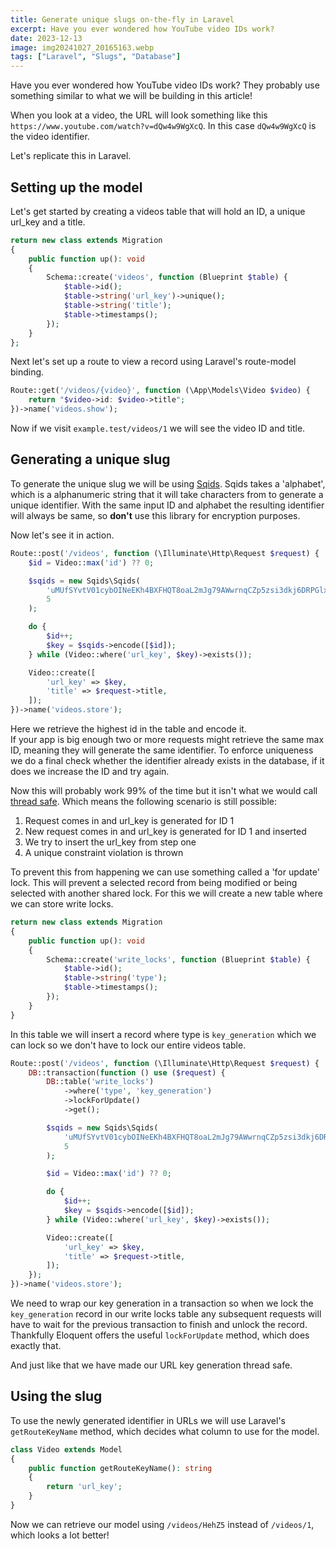```yaml
---
title: Generate unique slugs on-the-fly in Laravel
excerpt: Have you ever wondered how YouTube video IDs work?
date: 2023-12-13
image: img20241027_20165163.webp
tags: ["Laravel", "Slugs", "Database"]
---
```


Have you ever wondered how YouTube video IDs work?
They probably use something similar to what we will be building in this article!

When you look at a video, the URL will look something like this `https://www.youtube.com/watch?v=dQw4w9WgXcQ`.
In this case `dQw4w9WgXcQ` is the video identifier.

Let's replicate this in Laravel.

## Setting up the model

Let's get started by creating a videos table that will hold an ID, a unique url_key and a title.

```php
return new class extends Migration  
{  
    public function up(): void  
    {  
		Schema::create('videos', function (Blueprint $table) {  
		    $table->id();  
		    $table->string('url_key')->unique();  
		    $table->string('title');  
		    $table->timestamps();  
		});
    }
};
```

Next let's set up a route to view a record using Laravel's route-model binding.

```php
Route::get('/videos/{video}', function (\App\Models\Video $video) {
    return "$video->id: $video->title";
})->name('videos.show');
```

Now if we visit `example.test/videos/1` we will see the video ID and title.

## Generating a unique slug

To generate the unique slug we will be using [Sqids](https://sqids.org/).
Sqids takes a 'alphabet', which is a alphanumeric string that it will take characters from to generate a unique identifier.
With the same input ID and alphabet the resulting identifier will always be same, so **don't** use this library for encryption purposes.

Now let's see it in action.

```php
Route::post('/videos', function (\Illuminate\Http\Request $request) {
    $id = Video::max('id') ?? 0;

    $sqids = new Sqids\Sqids(
        'uMUfSYvtV01cybOINeEKh4BXFHQT8oaL2mJg79AWwrnqCZp5zsi3dkj6DRPGlx',
        5
    );

    do {
        $id++;
        $key = $sqids->encode([$id]);
    } while (Video::where('url_key', $key)->exists());

    Video::create([
        'url_key' => $key,
        'title' => $request->title,
    ]);
})->name('videos.store');
```

Here we retrieve the highest id in the table and encode it.  
If your app is big enough two or more requests might retrieve the same max ID, meaning they will generate the same identifier.
To enforce uniqueness we do a final check whether the identifier already exists in the database, if it does we increase the ID and try again.

Now this will probably work 99% of the time but it isn't what we would call [thread safe](https://en.wikipedia.org/wiki/Thread_safety). Which means the following scenario is still possible:

1. Request comes in and url_key is generated for ID 1
2. New request comes in and url_key is generated for ID 1 and inserted
3. We try to insert the url_key from step one
4. A unique constraint violation is thrown

To prevent this from happening we can use something called a 'for update' lock.
This will prevent a selected record from being modified or being selected with another shared lock.
For this we will create a new table where we can store write locks.

```php
return new class extends Migration  
{  
    public function up(): void  
    {  
        Schema::create('write_locks', function (Blueprint $table) {  
            $table->id();  
            $table->string('type');  
            $table->timestamps();  
        });  
    }
}
```

In this table we will insert a record where type is `key_generation` which we can lock so we don't have to lock our entire videos table.

```php
Route::post('/videos', function (\Illuminate\Http\Request $request) {  
    DB::transaction(function () use ($request) {  
        DB::table('write_locks')  
            ->where('type', 'key_generation')  
            ->lockForUpdate()  
            ->get();  

        $sqids = new Sqids\Sqids(  
            'uMUfSYvtV01cybOINeEKh4BXFHQT8oaL2mJg79AWwrnqCZp5zsi3dkj6DRPGlx',  
            5  
        );  

        $id = Video::max('id') ?? 0;  

        do {  
            $id++;  
            $key = $sqids->encode([$id]);  
        } while (Video::where('url_key', $key)->exists());  

        Video::create([  
            'url_key' => $key,  
            'title' => $request->title,  
        ]);  
    });  
})->name('videos.store');
```

We need to wrap our key generation in a transaction so when we lock the `key_generation` record in our write locks table any subsequent requests will have to wait for the previous transaction to finish and unlock the record.
Thankfully Eloquent offers the useful `lockForUpdate` method, which does exactly that.

And just like that we have made our URL key generation thread safe.

## Using the slug

To use the newly generated identifier in URLs we will use Laravel's `getRouteKeyName` method, which decides what column to use for the model.

```php
class Video extends Model  
{  
    public function getRouteKeyName(): string  
    {  
        return 'url_key';  
    }  
}
```

Now we can retrieve our model using `/videos/HehZ5` instead of `/videos/1`, which looks a lot better!
